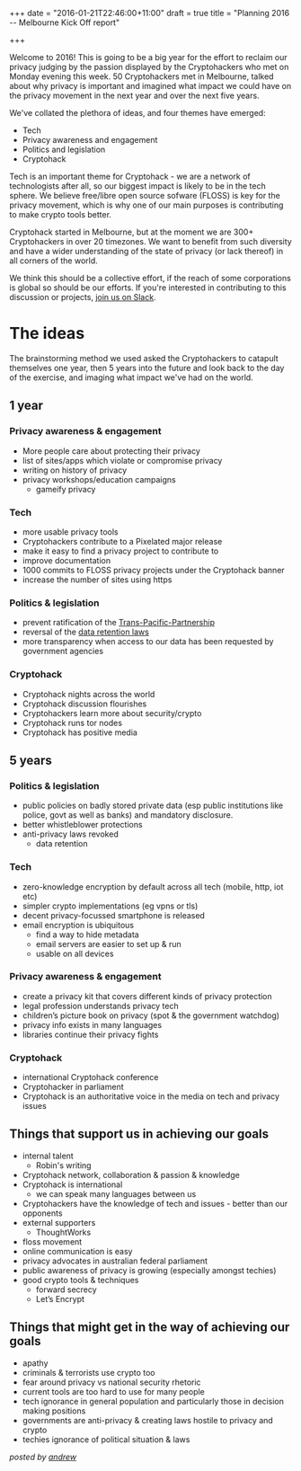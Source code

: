 +++
date = "2016-01-21T22:46:00+11:00"
draft = true
title = "Planning 2016 -- Melbourne Kick Off report"

+++

Welcome to 2016! This is going to be a big year for the effort to reclaim our privacy judging by the passion displayed by the Cryptohackers who met on Monday evening this week. 50 Cryptohackers met in Melbourne, talked about why privacy is important and imagined what impact we could have on the privacy movement in the next year and over the next five years.

We've collated the plethora of ideas, and four themes have emerged:

- Tech
- Privacy awareness and engagement
- Politics and legislation
- Cryptohack

Tech is an important theme for Cryptohack - we are a network of technologists after all, so our biggest impact is likely to be in the tech sphere. We believe free/libre open source sofware (FLOSS) is key for the privacy movement, which is why one of our main purposes is contributing to make crypto tools better.

Cryptohack started in Melbourne, but at the moment we are 300+ Cryptohackers in over 20 timezones. We want to benefit from such diversity and have a wider understanding of the state of privacy (or lack thereof) in all corners of the world.

We think this should be a collective effort, if the reach of some corporations is global so should be our efforts. If you're interested in contributing to this discussion or projects, [join us on Slack](https://cryptohack.herokuapp.com/).


# The ideas

The brainstorming method we used asked the Cryptohackers to catapult themselves one year, then 5 years into the future and look back to the day of the exercise, and imaging what impact we've had on the world.

## 1 year

### Privacy awareness & engagement

- More people care about protecting their privacy
- list of sites/apps which violate or compromise privacy
- writing on history of privacy
- privacy workshops/education campaigns
    - gameify privacy

### Tech

- more usable privacy tools
- Cryptohackers contribute to a Pixelated major release
- make it easy to find a privacy project to contribute to
- improve documentation
- 1000 commits to FLOSS privacy projects under the Cryptohack banner
- increase the number of sites using https

### Politics & legislation

- prevent ratification of the [Trans-Pacific-Partnership](http://aftinet.org.au/cms/trans-pacific-partnership-agreement)
- reversal of the [data retention laws](https://robindoherty.com/2015/10/07/your-digital-privacy-ends-this-time-next-week.html)
- more transparency when access to our data has been requested by government agencies

### Cryptohack

- Cryptohack nights across the world
- Cryptohack discussion flourishes
- Cryptohackers learn more about security/crypto
- Cryptohack runs tor nodes
- Cryptohack has positive media

## 5 years

### Politics & legislation

- public policies on badly stored private data (esp public institutions like police, govt as well as banks) and mandatory disclosure.
- better whistleblower protections
- anti-privacy laws revoked
    - data retention

### Tech

- zero-knowledge encryption by default across all tech (mobile, http, iot etc)
- simpler crypto implementations (eg vpns or tls)
- decent privacy-focussed smartphone is released
- email encryption is ubiquitous
    - find a way to hide metadata
    - email servers are easier to set up & run
    - usable on all devices

### Privacy awareness & engagement

- create a privacy kit that covers different kinds of privacy protection
- legal profession understands privacy tech
- children’s picture book on privacy (spot & the government watchdog)
- privacy info exists in many languages
- libraries continue their privacy fights

### Cryptohack

- international Cryptohack conference
- Cryptohacker in parliament
- Cryptohack is an authoritative voice in the media on tech and privacy issues

## Things that support us in achieving our goals

- internal talent
    - Robin's writing
- Cryptohack network, collaboration & passion & knowledge
- Cryptohack is international
    - we can speak many languages between us
- Cryptohackers have the knowledge of tech and issues - better than our opponents
- external supporters
    - ThoughtWorks
- floss movement
- online communication is easy
- privacy advocates in australian federal parliament
- public awareness of privacy is growing (especially amongst techies)
- good crypto tools & techniques
    - forward secrecy
    - Let’s Encrypt

## Things that might get in the way of achieving our goals

- apathy
- criminals & terrorists use crypto too
- fear around privacy vs national security rhetoric
- current tools are too hard to use for many people
- tech ignorance in general population and particularly those in decision making positions
- governments are anti-privacy & creating laws hostile to privacy and crypto
- techies ignorance of political situation & laws

*posted by [andrew](https://twitter.com/whereismytaco)*
